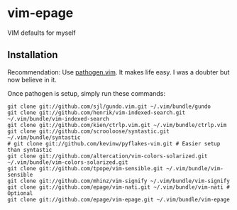 vim-epage
=========

VIM defaults for myself

## Installation

Recommendation: Use [pathogen.vim](https://github.com/tpope/vim-pathogen). It
makes life easy. I was a doubter but now believe in it.

Once pathogen is setup, simply run these commands:

    git clone git://github.com/sjl/gundo.vim.git ~/.vim/bundle/gundo
    git clone git://github.com/henrik/vim-indexed-search.git ~/.vim/bundle/vim-indexed-search
    git clone git://github.com/kien/ctrlp.vim.git ~/.vim/bundle/ctrlp.vim
    git clone git://github.com/scrooloose/syntastic.git  ~/.vim/bundle/syntastic
    # git clone git://github.com/kevinw/pyflakes-vim.git # Easier setup than syntastic
    git clone git://github.com/altercation/vim-colors-solarized.git ~/.vim/bundle/vim-colors-solarized.git
    git clone git://github.com/tpope/vim-sensible.git ~/.vim/bundle/vim-sensible
    git clone git://github.com/mhinz/vim-signify ~/.vim/bundle/vim-signify
    git clone git://github.com/epage/vim-nati.git ~/.vim/bundle/vim-nati # Optional
    git clone git://github.com/epage/vim-epage.git ~/.vim/bundle/vim-epage

